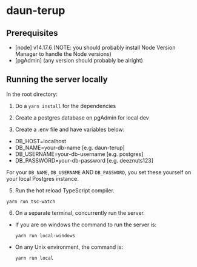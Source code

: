 # daun-terup

## Prerequisites

- [node] v14.17.6 (NOTE: you should probably install Node Version Manager to handle the Node versions)
- [pgAdmin] (any version should probably be alright)

## Running the server locally

In the root directory:

1. Do a `yarn install` for the dependencies

2. Create a postgres database on pgAdmin for local dev

3. Create a .env file and have variables below:

- DB_HOST=localhost
- DB_NAME=your-db-name [e.g. daun-terup]
- DB_USERNAME=your-db-username [e.g. postgres]
- DB_PASSWORD=your-db-password [e.g. deeznuts123]

For your `DB_NAME`, `DB_USERNAME` AND `DB_PASSWORD`, you set these yourself on your local Postgres instance.

5. Run the hot reload TypeScript compiler.

`yarn run tsc-watch`

6. On a separate terminal, concurrently run the server.

- If you are on windows the command to run the server is:

  `yarn run local-windows`

- On any Unix environment, the command is:

  `yarn run local`
